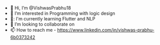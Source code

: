- 👋 Hi, I’m @VishwasPrabhu18
- 👀 I’m interested in Programming with logic design
- 🌱: I'm currently learning Flutter and NLP
- 💞️ I’m looking to collaborate on
- 📫 How to reach me - https://www.linkedin.com/in/vishwas-prabhu-6b0373242

<!---
VishwasPrabhu18/VishwasPrabhu18 is a ✨ special ✨ repository because its `README.md` (this file) appears on your GitHub profile.
You can click the Preview link to take a look at your changes.
--->
